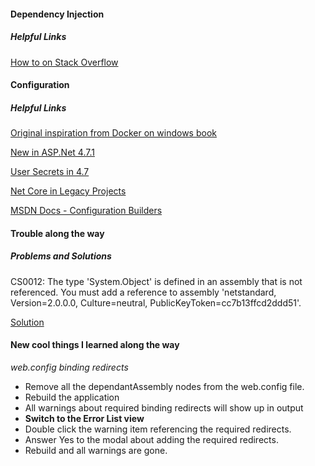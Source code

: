 #### Dependency Injection

##### Helpful Links

[How to on Stack Overflow](https://stackoverflow.com/questions/43311099/how-to-create-dependency-injection-for-asp-net-mvc-5)


#### Configuration

##### Helpful Links

[Original inspiration from Docker on windows book](https://github.com/sixeyed/docker-on-windows/blob/master/ch05/src/NerdDinner.Core/Config.cs)

[New in ASP.Net 4.7.1](https://fluentbytes.com/override-classic-asp-net-web-config-configuration-settings-when-using-docker-containers/)

[User Secrets in 4.7](https://stackoverflow.com/questions/59536717/user-secrets-in-net-4-7-connectionstrings-format)

[Net Core in Legacy Projects](https://benfoster.io/blog/net-core-configuration-legacy-projects)

[MSDN Docs - Configuration Builders](https://docs.microsoft.com/en-us/aspnet/config-builder)

#### Trouble along the way

##### Problems and Solutions

CS0012: The type 'System.Object' is defined in an assembly that is not referenced. You must add a reference to assembly 'netstandard, Version=2.0.0.0, Culture=neutral, PublicKeyToken=cc7b13ffcd2ddd51'.

[Solution](https://stackoverflow.com/questions/49925484/you-must-add-a-reference-to-assembly-netstandard-version-2-0-0-0)

#### New cool things I learned along the way

*web.config binding redirects*

- Remove all the dependantAssembly nodes from the web.config file.
- Rebuild the application
- All warnings about required binding redirects will show up in output
- **Switch to the Error List view**
- Double click the warning item referencing the required redirects.
- Answer Yes to the modal about adding the required redirects. 
- Rebuild and all warnings are gone.